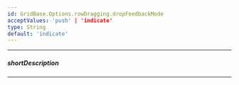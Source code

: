 ```yaml
---
id: GridBase.Options.rowDragging.dropFeedbackMode
acceptValues: 'push' | 'indicate'
type: String
default: 'indicate'
---
```

---
##### shortDescription
<!-- Description goes here -->

---
<!-- Description goes here -->